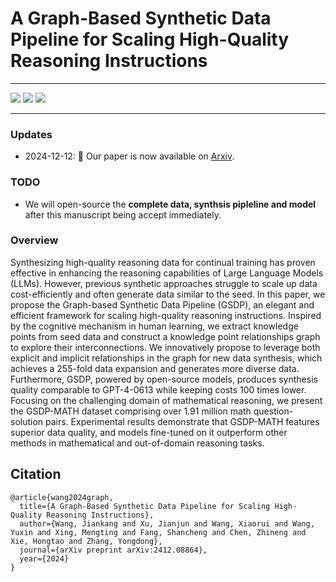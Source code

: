 # A Graph-Based Synthetic Data Pipeline for Scaling High-Quality Reasoning Instructions



-----

<a href='#'><img src='https://img.shields.io/badge/Project-Page-Green'></a>
<a href='https://arxiv.org/abs/2412.08864'><img src='https://img.shields.io/badge/Paper-PDF-orange'></a> 
<a href='https://github.com/Jayce1kk/GSDP/blob/main/sampled_GSDP_20K.jsonl'><img src='https://img.shields.io/badge/Dataset-HuggingFace-blue'></a>


-----------

### Updates

- 2024-12-12: 📄 Our paper is now available on [Arxiv](https://arxiv.org/abs/2412.08864).

### TODO

- We will open-source the **complete data, synthsis pipleline and model** after this manuscript being accept immediately.

### Overview

Synthesizing high-quality reasoning data for continual training has proven effective in enhancing the reasoning capabilities of Large Language Models (LLMs). However, previous synthetic approaches struggle to scale up data cost-efficiently and often generate data similar to the seed. In this paper, we propose the Graph-based Synthetic Data Pipeline (GSDP), an elegant and efficient framework for scaling high-quality reasoning instructions. Inspired by the cognitive mechanism in human learning, we extract knowledge points from seed data and construct a knowledge point relationships graph to explore their interconnections. We innovatively propose to leverage both explicit and implicit relationships in the graph for new data synthesis, which achieves a 255-fold data expansion and generates more diverse data. Furthermore, GSDP, powered by open-source models, produces synthesis quality comparable to GPT-4-0613 while keeping costs 100 times lower. Focusing on the challenging domain of mathematical reasoning, we present the GSDP-MATH dataset comprising over 1.91 million math question-solution pairs. Experimental results demonstrate that GSDP-MATH features superior data quality, and models fine-tuned on it outperform other methods in mathematical and out-of-domain reasoning tasks.

## Citation

```bibtext
@article{wang2024graph,
  title={A Graph-Based Synthetic Data Pipeline for Scaling High-Quality Reasoning Instructions},
  author={Wang, Jiankang and Xu, Jianjun and Wang, Xiaorui and Wang, Yuxin and Xing, Mengting and Fang, Shancheng and Chen, Zhineng and Xie, Hongtao and Zhang, Yongdong},
  journal={arXiv preprint arXiv:2412.08864},
  year={2024}
}
```
